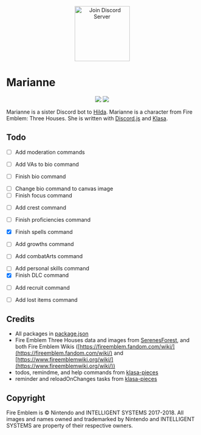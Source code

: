 <p align="center">
        <a href="https://discord.gg/phsGJdh"><img src="https://discordapp.com/api/guilds/650595160849121300/widget.png?style=banner3" alt="Join Discord Server" height="145px"/></a>
</p>

# Marianne

<p align="center">
    <a href="./LICENSE"><img src="https://img.shields.io/github/license/KunoichiZ/Marianne"></a> <a href="https://depfu.com/repos/github/KunoichiZ/Marianne?project_id=10267"><img src="https://badges.depfu.com/badges/1443c30d60757bae8753f21ab4395111/overview.svg"></a>
</p>

Marianne is a sister Discord bot to [Hilda](https://github.com/KunoichiZ/Hilda). Marianne is a character from Fire Emblem: Three Houses. She is written with [Discord.js](https://discord.js.org/) and [Klasa](https://klasa.js.org/).

## Todo
<!-- @todo Add moderation commands -->
- [ ] Add moderation commands
<!-- @todo Add VAs to bio command -->
- [ ] Add VAs to bio command
<!-- @todo Finish bio command -->
- [ ] Finish bio command
<!-- @todo Change bio command to canvas image -->
- [ ] Change bio command to canvas image
- [ ] Finish focus command
<!-- @todo Add crest command -->
- [ ] Add crest command
<!-- @todo Finish proficiencies command -->
- [ ] Finish proficiencies command
<!-- @todo Finish spells command -->
- [x] Finish spells command
<!-- @todo Add growths command -->
- [ ] Add growths command
<!-- @todo Add combatArts command -->
- [ ] Add combatArts command
<!-- @todo Add personal skills command -->
- [ ] Add personal skills command
- [x] Finish DLC command
<!-- @todo Add recruit command -->
- [ ] Add recruit command
<!-- @todo Add lost items command -->
- [ ] Add lost items command

## Credits
* All packages in [package.json](./package.json)
* Fire Emblem Three Houses data and images from [SerenesForest](https://serenesforest.net/three-houses/), and both Fire Emblem Wikis ([https://fireemblem.fandom.com/wiki/](https://fireemblem.fandom.com/wiki/) and [https://www.fireemblemwiki.org/wiki/](https://www.fireemblemwiki.org/wiki/))
* todos, remindme, and help commands from [klasa-pieces](https://github.com/dirigeants/klasa-pieces)
* reminder and reloadOnChanges tasks from [klasa-pieces](https://github.com/dirigeants/klasa-pieces)

## Copyright
Fire Emblem is &copy; Nintendo and INTELLIGENT SYSTEMS 2017-2018. All images and names owned and trademarked by Nintendo and INTELLIGENT SYSTEMS are property of their respective owners.
